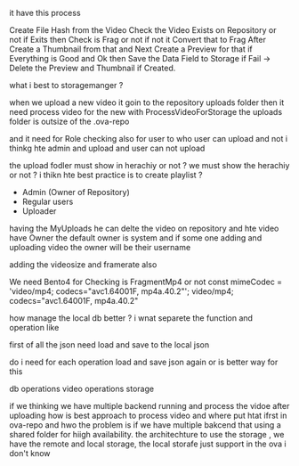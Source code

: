 
it have this process

Create File Hash from the Video
Check the Video Exists on Repository or not 
if Exits then
Check is Frag or not
if not it Convert that to Frag
After Create a Thumbnail from that
and Next Create a Preview for that
if Everything is Good and Ok
then Save the Data Field to Storage
if Fail -> Delete the Preview and Thumbnail if Created.


what i best to storagemanger ? 

when we upload a new video it goin to the repository uploads folder
then it need process video for the new with ProcessVideoForStorage
the uploads folder is outsize of the .ova-repo 

and it need for Role checking also for user to who user can upload and not 
i thinkg hte admin and upload 
and user can not upload 

the upload fodler must show in herachiy or not ? 
we must show the herachiy or not ? 
i thikn hte best practice is to create playlist ? 


- Admin (Owner of Repository)
- Regular users
- Uploader

having the MyUploads
he can delte the video on repository and hte video have Owner
the default owner is system and if some one adding and uploading video the owner will be their username 

adding the videosize and framerate also


We need Bento4 for Checking is FragmentMp4 or not 
const mimeCodec = 'video/mp4; codecs="avc1.64001F, mp4a.40.2"';
video/mp4; codecs="avc1.64001F, mp4a.40.2"


how manage the local db better ? 
i wnat separete the function and operation 
like 


first of all the json need load and save to the local json 

do i need for each operation load and save json again 
or is better way for this 

db operations
video operations
storage

if we thinking we have multiple backend running and process the vidoe after uploading 
how is best approach to process video and where put htat ifrst in ova-repo and hwo 
the problem is if we have multiple bakcend that using a shared folder for hiigh availability.
the architechture to use the storage , we have the remote and local storage, 
the local storafe just support in the ova 
i don't know 